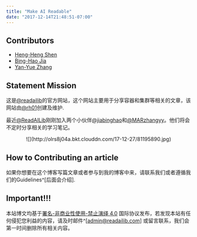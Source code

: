 ```yaml
---
title: "Make AI Readable"
date: "2017-12-14T21:48:51-07:00"
---
```




##  Contributors

- [Heng-Heng Shen](http://github.com/rh01)
- [Bing-Hao Jia](http://github.com/rh01)
- [Yan-Yue Zhang](http://github.com/MARzhangyy)

## Statement Mission

这是[@readailib](http://github.com/readailib)的官方网站，这个网站主要用于分享容器和集群等相关的文章，该网站由[@rh01](http://github.com/rh01)创建及维护.

最近[@ReadAILib](http://github.com/readailib)刚刚加入两个小伙伴[@jiabinghao](http://github.com/jiabinghao)和[@MARzhangyy](http://github.com/MARzhangyy)。他们将会不定时分享相关的学习笔记。

<center>
![](http://olrs8j04a.bkt.clouddn.com/17-12-27/81195890.jpg)
</center>

## How to Contributing an article

如果你想要在这个博客写篇文章或者参与到我的博客中来，请联系我们或者遵循我们的Guidelines^[后面会介绍].

## Important!!! 

本站博文均基于[署名-非商业性使用-禁止演绎 4.0](https://creativecommons.org/licenses/by-nc-nd/4.0/deed.zh) 国际协议发布，若发现本站有任何侵犯您利益的内容，请及时邮件^[admin@readailib.com] 或留言联系，我们会第一时间删除所有相关内容。




